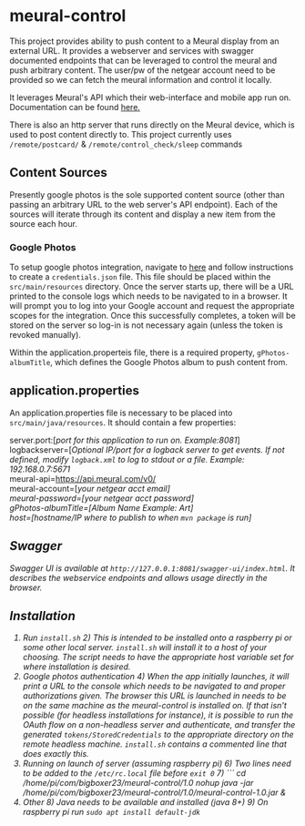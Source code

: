 # meural-control

This project provides ability to push content to a Meural display from an external URL.  It provides a webserver and services with swagger documented endpoints that can be leveraged to control the meural and push arbitrary content.  The user/pw of the netgear account need to be provided so we can fetch the meural information and control it locally.

It leverages Meural's API which their web-interface and mobile app run on. Documentation can be found <a href="https://documenter.getpostman.com/view/1657302/RVnWjKUL#intro/">here.</a><br>

There is also an http server that runs directly on the Meural device, which is used to post content directly to.  This project currently uses
`/remote/postcard/` & `/remote/control_check/sleep` commands<br>

## Content Sources
Presently google photos is the sole supported content source (other than passing an arbitrary URL to the web server's API endpoint).
Each of the sources will iterate through its content and display a new item from the source each hour.

### Google Photos
To setup google photos integration, navigate to <a href='https://developers.google.com/photos/library/guides/get-started-java'>here</a>
and follow instructions to create a `credentials.json` file.  This file should be placed within the `src/main/resources` directory.
Once the server starts up, there will be a URL printed to the console logs which needs to be navigated to in a browser.  It will
prompt you to log into your Google account and request the appropriate scopes for the integration.  Once this successfully completes, 
a token will be stored on the server so log-in is not necessary again (unless the token is revoked manually).

Within the application.properteis file, there is a required property, `gPhotos-albumTitle`, which defines the Google Photos album
to push content from.  

## application.properties
An application.properties file is necessary to be placed into `src/main/java/resources`.  It should contain a few properties:

server.port:[<i>port for this application to run on. Example:8081</i>]<br>
logbackserver=[<i>Optional IP/port for a logback server to get events.  If not defined, modify `logback.xml` to log to stdout or a file.  Example: 192.168.0.7:5671</i><br>
meural-api=https://api.meural.com/v0/ <br>
meural-account=[<i>your netgear acct email<i>]<br>
meural-password=[<i>your netgear acct password</i>]<br>
gPhotos-albumTitle=[<i>Album Name Example: Art</i>]<br>
host=[hostname/IP where to publish to when `mvn package` is run]

## Swagger
Swagger UI is available at `http://127.0.0.1:8081/swagger-ui/index.html`.  It describes the webservice endpoints and allows usage directly in the browser.

## Installation
1) Run `install.sh`
   2) This is intended to be installed onto a raspberry pi or some other local server.  `install.sh` will install it to a
   host of your choosing.  The script needs to have the appropriate host variable set for where installation is desired.
3) Google photos authentication
   4) When the app initially launches, it will print a URL to the console which needs to be navigated to and proper authorizations
   given.  The browser this URL is launched in needs to be on the same machine as the meural-control is installed on.  If that 
   isn't possible (for headless installations for instance), it is possible to run the OAuth flow on a non-headless server and
   authenticate, and transfer the generated `tokens/StoredCredentials` to the appropriate directory on the remote headless machine.
   `install.sh` contains a commented line that does exactly this.
5) Running on launch of server (assuming raspberry pi)
   6) Two lines need to be added to the `/etc/rc.local` file before `exit 0`
      7) ```
         cd /home/pi/com/bigboxer23/meural-control/1.0
         nohup java -jar /home/pi/com/bigboxer23/meural-control/1.0/meural-control-1.0.jar &
7) Other
   8) Java needs to be available and installed (java 8+)
      9) On raspberry pi run `sudo apt install default-jdk`
